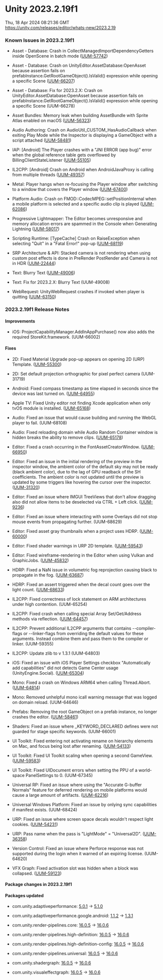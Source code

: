 # Unity 2023.2.19f1
Thu, 18 Apr 2024 08:21:36 GMT  
https://unity.com/releases/editor/whats-new/2023.2.19

### Known Issues in 2023.2.19f1

- Asset - Database: Crash in CollectManagedImportDependencyGetters inside OpenScene in batch mode
    ([UUM-57742](https://issuetracker.unity3d.com/issues/crash-in-collectmanagedimportdependencygetters-inside-openscene-in-batch-mode))

- Asset - Database: Crash on UnityEditor.AssetDatabase:OpenAsset because assertion fails on prefabInstance.GetRootGameObject().IsValid() expression while opening a specific Scene
    ([UUM-66207](https://issuetracker.unity3d.com/issues/crash-on-unityeditor-dot-assetdatabase-openasset-because-assertion-fails-on-prefabinstance-dot-getrootgameobject-dot-isvalid-expression-while-opening-a-specific-scene))

- Asset - Database: Fix for 2023.2.X: Crash on UnityEditor.AssetDatabase:OpenAsset because assertion fails on prefabInstance.GetRootGameObject().IsValid() expression while opening a specific Scene
    (UUM-66278)

- Asset Bundles: Memory leak when building AssetBundle with Sprite Atlas enabled on macOS
    ([UUM-56323](https://issuetracker.unity3d.com/issues/memory-leak-when-building-assetbundle-with-sprite-atlas-enabled-on-macos))

- Audio Authoring: Crash on AudioUtil_CUSTOM_HasAudioCallback when exiting Play Mode while the Inspector is displaying a GameObject with a script attached
    ([UUM-58481](https://issuetracker.unity3d.com/issues/crash-on-audioutil-custom-hasaudiocallback-when-exiting-play-mode-while-the-inspector-is-displaying-a-gameobject-with-an-empty-script-attached))

- IAP: [Android] The Player crashes with a "JNI ERROR (app bug)" error when the global reference table gets overflowed by BillingClientStateListener
    ([UUM-55105](https://issuetracker.unity3d.com/issues/android-the-player-crashes-with-a-jni-error-app-bug-error-when-the-global-reference-table-gets-overflowed-by-billingclientstatelistener))

- IL2CPP: [Android] Crash on Android when AndroidJavaProxy is calling from multiple threads
    ([UUM-49357](https://issuetracker.unity3d.com/issues/android-crash-on-android-when-androidjavaproxy-is-calling-from-multiple-threads))

- Metal: Player hangs when re-focusing the Player window after switching to a window that covers the Player window
    ([UUM-67400](https://issuetracker.unity3d.com/issues/player-hangs-when-re-focusing-the-player-window-after-switching-to-a-window-that-covers-the-player-window))

- Platform Audio: Crash on FMOD::CodecMPEG::setPositionInternal when a mobile platform is selected and a specific audio clip is played
    ([UUM-62086](https://issuetracker.unity3d.com/issues/crash-on-fmod-codecmpeg-setpositioninternal-when-a-mobile-platform-is-selected-and-a-specific-audio-clip-is-played))

- Progressive Lightmapper: The Editor becomes unresponsive and memory allocation errors are spammed in the Console when Generating Lightning
    ([UUM-58017](https://issuetracker.unity3d.com/issues/the-editor-becomes-unresponsive-and-memory-allocation-errors-are-spammed-in-the-console-when-generating-lightning))

- Scripting Runtime: [TypeCache] Crash on RaiseException when selecting "Quit" in a "Fatal Error!" pop-up
    ([UUM-68119](https://issuetracker.unity3d.com/issues/crash-on-raiseexception-when-selecting-quit-in-a-fatal-error-pop-up))

- SRP Architecture & API: Stacked camera is not rendering when using custom post effects is done in PreRender PostRender and Camera is not in HDR
    ([UUM-22444](https://issuetracker.unity3d.com/issues/ios-stacked-camera-is-not-rendering-when-using-custom-post-effects-and-build-target-is-set-to-ios))

- Text: Blurry Text
    ([UUM-49006](https://issuetracker.unity3d.com/issues/blurry-text))

- Text: Fix for 2023.2.X: Blurry Text
    (UUM-49008)

- WebRequest: UnityWebRequest crashes if invoked when player is quitting
    ([UUM-63150](https://issuetracker.unity3d.com/issues/unitywebrequest-crashes-if-invoked-when-player-is-quitting))



### 2023.2.19f1 Release Notes

#### Improvements

- iOS: ProjectCapabilityManager.AddInAppPurchase\(\) now also adds the required StoreKit.framework.
    (UUM-66002)



#### Fixes

- 2D: Fixed Material Upgrade pop-up appears on opening 2D \(URP\) Template.
    ([UUM-55300](https://issuetracker.unity3d.com/issues/material-upgrade-pop-up-appears-on-opening-2d-urp-template-1))

- 2D: Set default projection orthographic for pixel perfect camera
    (UUM-31719)

- Android: Fixed compass timestamp as time elapsed in seconds since the device was last turned on.
    ([UUM-64955](https://issuetracker.unity3d.com/issues/android-the-values-returned-by-input-dot-compass-dot-timestamp-on-android-do-not-correspond-to-the-timestamp-format-in-seconds-since-1970-as-indicated-in-unitys-documentation))

- Apple TV: Fixed Unity editor not finding Xcode application when only tvOS module is installed.
    ([UUM-65168](https://issuetracker.unity3d.com/issues/xcode-is-not-found-when-launching-unity-with-only-tvos-module))

- Audio: Fixed an issue that would cause building and running the WebGL player to fail.
    (UUM-68108)

- Audio: Fixed reloading domain while Audio Random Container window is hidden breaks the ability to remove clips.
    ([UUM-65178](https://issuetracker.unity3d.com/issues/reloading-domain-while-audio-random-container-window-is-hidden-breaks-the-ability-to-remove-clips))

- Editor: Fixed a crash occurring in the FontAssetCreatorWindow.
    ([UUM-66950](https://issuetracker.unity3d.com/issues/gui-error-and-nullreferenceexception-errors-are-logged-in-the-console-when-opening-the-font-asset-creator-window))

- Editor: Fixed an issue in the initial rendering of the preview in the inspector window, the ambient color of the default sky may not be ready \(black ambient color\), due to the lag of GPU readback of the SH coefficients. The ambient color is not updated until the preview is updated by some triggers like hovering the cursor over the inspector.
    ([UUM-31320](https://issuetracker.unity3d.com/issues/hdrp-material-color-changes-in-the-material-preview-when-hovering-the-cursor-over-the-inspector))

- Editor: Fixed an issue where IMGUI TreeViews that don't allow dragging also did not allow items to be deselected via CTRL + Left click.
    ([UUM-9236](https://issuetracker.unity3d.com/issues/shortcut-ctrl-plus-mouse-1-does-not-work-for-unselecting-animations-when-working-in-the-animation-window))

- Editor: Fixed an issue where interacting with some Overlays did not stop mouse events from propagating further.
    (UUM-68629)

- Editor: Fixed asset gray thumbnails when a project uses HDRP.
    ([UUM-60000](https://issuetracker.unity3d.com/issues/prefab-preview-thumbnails-are-not-being-rendered-when-a-project-uses-hdrp))

- Editor: Fixed shader warnings in URP 2D template.
    ([UUM-59543](https://issuetracker.unity3d.com/issues/hidden-slash-light2d-warnings-are-thrown-after-building-2d-urp-template-project))

- Editor: Fixed wireframe-rendering in the Editor when using Vulkan and GraphicJobs.
    ([UUM-45832](https://issuetracker.unity3d.com/issues/urp-linux-wireframe-draw-mode-is-not-working-in-the-scene-view))

- HDRP: Fixed a NaN issue in volumetric fog reprojection causing black to propagate in the fog.
    ([UUM-63687](https://issuetracker.unity3d.com/issues/volumetric-fog-reprojection-causes-nans-after-some-time))

- HDRP: Fixed an assert triggered when the decal count goes over the light count.
    ([UUM-68633](https://issuetracker.unity3d.com/issues/decal-count-causes-assert-when-it-goes-over-the-max-light-limit))

- IL2CPP: Fixed correctness of lock statement on ARM architectures under high contention.
    (UUM-65254)

- IL2CPP: Fixed crash when calling special Array Set/Get/Address methods via reflection.
    ([UUM-64457](https://issuetracker.unity3d.com/issues/crash-on-il2cpp-vm-runtime-invokewiththrow-in-the-player-when-system-dot-reflection-dot-methodbase-dot-invoke-null-object-is-called))

- IL2CPP: Prevent additional IL2CPP arguments that contains --compiler-flags or --linker-flags from overriding the default values for these arguments. Instead combine them and pass them to the compiler or linker.
    (UUM-59355)

- IL2CPP: Update zlib to v 1.3.1
    (UUM-64803)

- iOS: Fixed an issue with iOS Player Settings checkbox "Automatically add capabilities" did not detects Game Center usage \(UnityEngine.Social\).
    ([UUM-65304](https://issuetracker.unity3d.com/issues/ios-automatically-add-capabilites-doesnt-work))

- Mono: Fixed a crash on Windows ARM64 when calling Thread.Abort.
    ([UUM-64814](https://issuetracker.unity3d.com/issues/arm64-windows-editor-crashes-when-aborting-threads))

- Mono: Removed unhelpful mono icall warning message that was logged on domain reload.
    (UUM-64646)

- Prefabs: Removing the root GameObject on a prefab instance, no longer crashes the editor.
    ([UUM-58461](https://issuetracker.unity3d.com/issues/crash-on-gameobject-querycomponentbytype-when-opening-a-project))

- Shaders: Fixed an issue where _KEYWORD_DECLARED defines were not guarded for stage specific keywords.
    (UUM-66001)

- UI Toolkit: Fixed entering not activating rename on hierarchy elements on Mac, and focus being lost after renaming.
    ([UUM-54133](https://issuetracker.unity3d.com/issues/arrow-navigation-stops-working-due-to-lost-of-focus-when-renaming-an-element-in-the-ui-builder-window))

- UI Toolkit: Fixed UI Toolkit scaling when opening a second GameView.
    ([UUM-59583](https://issuetracker.unity3d.com/issues/ui-toolkit-scaling-is-off-in-the-first-display-when-focusing-on-a-second-display-with-a-different-resolution))

- UI Toolkit: Fixed UIDocument errors when setting the PPU of a world-space PanelSettings to 0.
    (UUM-67345)

- Universal RP: Fixed an issue where using the "Accurate G-buffer Normals" feature for deferred rendering on mobile platforms would cause a large amount of artifacts.
    ([UUM-62216](https://issuetracker.unity3d.com/issues/glitches-in-scene-view-and-game-view-when-accurate-g-buffer-normals-is-enabled))

- Universal Windows Platform: Fixed an issue by onlying sync capabilities if manifest exists.
    (UUM-68424)

- URP: Fixed an issue where screen space decals wouldn't respect light cookies.
    ([UUM-54231](https://issuetracker.unity3d.com/issues/screen-space-decals-do-not-take-light-cookies-into-account))

- URP: Pass name when the pass is "LightMode" = "Universal2D".
    ([UUM-36358](https://issuetracker.unity3d.com/issues/shadergraph-pass-name-is-not-generated-when-the-pass-is-lightmode-equals-universal2d))

- Version Control: Fixed an issue where Perforce response was not supported during the login when it warned of an expiring license.
    (UUM-64620)

- VFX Graph: Fixed activation slot was hidden when a block was collapsed.
    ([UUM-59123](https://issuetracker.unity3d.com/issues/vfx-activation-slot-is-not-visible-when-block-is-collasped))




#### Package changes in 2023.2.19f1

#### Packages updated

- com.unity.adaptiveperformance: [5.0.1](https://docs.unity3d.com/Packages/com.unity.adaptiveperformance@5.0//changelog/CHANGELOG.html) &#x2192; [5.1.0](https://docs.unity3d.com/Packages/com.unity.adaptiveperformance@5.1//changelog/CHANGELOG.html)

- com.unity.adaptiveperformance.google.android: [1.1.2](https://docs.unity3d.com/Packages/com.unity.adaptiveperformance.google.android@1.1//changelog/CHANGELOG.html) &#x2192; [1.3.1](https://docs.unity3d.com/Packages/com.unity.adaptiveperformance.google.android@1.3//changelog/CHANGELOG.html)

- com.unity.render-pipelines.core: [16.0.5](https://docs.unity3d.com/Packages/com.unity.render-pipelines.core@16.0//changelog/CHANGELOG.html) &#x2192; [16.0.6](https://docs.unity3d.com/Packages/com.unity.render-pipelines.core@16.0//changelog/CHANGELOG.html)

- com.unity.render-pipelines.high-definition: [16.0.5](https://docs.unity3d.com/Packages/com.unity.render-pipelines.high-definition@16.0//changelog/CHANGELOG.html) &#x2192; [16.0.6](https://docs.unity3d.com/Packages/com.unity.render-pipelines.high-definition@16.0//changelog/CHANGELOG.html)

- com.unity.render-pipelines.high-definition-config: [16.0.5](https://docs.unity3d.com/Packages/com.unity.render-pipelines.high-definition-config@16.0//changelog/CHANGELOG.html) &#x2192; [16.0.6](https://docs.unity3d.com/Packages/com.unity.render-pipelines.high-definition-config@16.0//changelog/CHANGELOG.html)

- com.unity.render-pipelines.universal: [16.0.5](https://docs.unity3d.com/Packages/com.unity.render-pipelines.universal@16.0//changelog/CHANGELOG.html) &#x2192; [16.0.6](https://docs.unity3d.com/Packages/com.unity.render-pipelines.universal@16.0//changelog/CHANGELOG.html)

- com.unity.shadergraph: [16.0.5](https://docs.unity3d.com/Packages/com.unity.shadergraph@16.0//changelog/CHANGELOG.html) &#x2192; [16.0.6](https://docs.unity3d.com/Packages/com.unity.shadergraph@16.0//changelog/CHANGELOG.html)

- com.unity.visualeffectgraph: [16.0.5](https://docs.unity3d.com/Packages/com.unity.visualeffectgraph@16.0//changelog/CHANGELOG.html) &#x2192; [16.0.6](https://docs.unity3d.com/Packages/com.unity.visualeffectgraph@16.0//changelog/CHANGELOG.html)